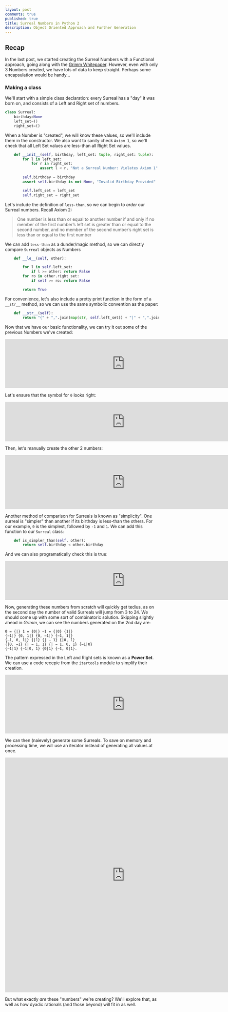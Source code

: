 ```yaml
---
layout: post
comments: true
published: true
title: Surreal Numbers in Python 2
description: Object Oriented Approach and Further Generation
---
```

## Recap

In the last post, we started creating the Surreal Numbers with a Functional approach, going along with the [Grimm Whitepaper](https://www.whitman.edu/Documents/Academics/Mathematics/Grimm.pdf). However, even with only 3 Numbers created, we have lots of data to keep straight. Perhaps some encapsulation would be handy...

### Making a class

We'll start with a simple class declaration: every Surreal has a "day" it was born on, and consists of a Left and Right set of numbers.

```python
class Surreal:
    birthday=None
    left_set=()
    right_set=()
```

When a Number is "created", we will know these values, so we'll include them in the constructor. We also want to sanity check `Axiom 1`, so we'll check that all Left Set values are less-than all Right Set values.

```python
    def __init__(self, birthday, left_set: tuple, right_set: tuple):
        for l in left_set:
            for r in right_set:
                assert l < r, "Not a Surreal Number: Violates Axiom 1"
        
        self.birthday = birthday
        assert self.birthday is not None, "Invalid Birthday Provided"

        self.left_set = left_set
        self.right_set = right_set
```

Let's include the definition of `less-than`, so we can begin to *order* our Surreal numbers. Recall Axiom 2:

> One number is less than or equal to another number if and only if no member of the
first number’s left set is greater than or equal to the second number, and no member of the second
number’s right set is less than or equal to the first number

We can add `less-than` as a dunder/magic method, so we can directly compare `Surreal` objects as Numbers

```python
    def __le__(self, other):

        for l in self.left_set:
            if l >= other: return False
        for ro in other.right_set:
            if self >= ro: return False

        return True
```

For convenience, let's also include a pretty print function in the form of a `__str__` method, so we can use the same symbolic convention as the paper:

```python
    def __str__(self):
        return "{" + ",".join(map(str, self.left_set)) + "|" + ",".join(map(str, self.right_set)) + "}"
```

Now that we have our basic functionality, we can try it out some of the previous Numbers we've created:

<iframe width="784" height="161" src="https://datalore.jetbrains.com/view/embed/y0irTQxpwjtJraOPVB5Kuf/7?height=161" frameborder="0"></iframe>

Let's ensure that the symbol for `0` looks right:

<iframe width="784" height="129" src="https://datalore.jetbrains.com/view/embed/y0irTQxpwjtJraOPVB5Kuf/8?height=129" frameborder="0"></iframe>

Then, let's manually create the other 2 numbers:

<iframe width="784" height="177" src="https://datalore.jetbrains.com/view/embed/y0irTQxpwjtJraOPVB5Kuf/9?height=177" frameborder="0"></iframe>

Another method of comparison for Surreals is known as "simplicity". One surreal is "simpler" than another if its birthday is less-than the others. For our example, `0` is the simplest, followed by `-1` and `1`. We can add this function to our `Surreal` class:

```python
    def is_simpler_than(self, other):
        return self.birthday < other.birthday
```

And we can also programatically check this is true:

<iframe width="784" height="128" src="https://datalore.jetbrains.com/view/embed/y0irTQxpwjtJraOPVB5Kuf/11?height=128" frameborder="0"></iframe>

Now, generating these numbers from scratch will quickly get tedius, as on the second day the number of valid Surreals will jump from 3 to 24. We should come up with some sort of combinatoric solution. Skipping slightly ahead in *Grimm*, we can see the numbers generated on the 2nd day are:

```
0 = {|} 1 = {0|} −1 = {|0} {1|}
{−1|} {0, 1|} {0, −1|} {−1, 1|}
{−1, 0, 1|} {|1} {| − 1} {|0, 1}
{|0, −1} {| − 1, 1} {| − 1, 0, 1} {−1|0}
{−1|1} {−1|0, 1} {0|1} {−1, 0|1}.
```

The pattern expressed in the Left and Right sets is known as a **Power Set**. We can use a code recepie from the `itertools` module to simplify their creation.

<iframe width="784" height="192" src="https://datalore.jetbrains.com/view/embed/y0irTQxpwjtJraOPVB5Kuf/12?height=192" frameborder="0"></iframe>

We can then (naievely) generate some Surreals. To save on memory and processing time, we will use an iterator instead of generating all values at once.

<iframe width="784" height="769" src="https://datalore.jetbrains.com/view/embed/y0irTQxpwjtJraOPVB5Kuf/13?height=769" frameborder="0"></iframe>

But what exactly *are* these "numbers" we're creating? We'll explore that, as well as how dyadic rationals (and those beyond) will fit in as well.
